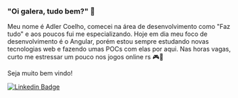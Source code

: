 ### "Oi galera, tudo bem?" 👋

Meu nome é Adler Coelho, comecei na área de desenvolvimento como "Faz tudo" e aos poucos fui me especializando. Hoje em dia meu foco de desenvolvimento é o Angular, porém estou sempre estudando novas tecnologias web e fazendo umas POCs com elas por aqui. Nas horas vagas, curto me estressar um pouco nos jogos online rs 🎮🤣

Seja muito bem vindo!

[![Linkedin Badge](https://img.shields.io/badge/-LinkedIn-blue?style=flat-square&logo=Linkedin&logoColor=white&link=https://www.linkedin.com/in/adlercoelhosantos/)](https://www.linkedin.com/in/adlercoelhosantos)

<!-- 
- 🔭 I’m currently working on ...
- 🌱 I’m currently learning ...
- 👯 I’m looking to collaborate on ...
- 🤔 I’m looking for help with ...
- 💬 Ask me about ...
- 📫 How to reach me: ...
- 😄 Pronouns: ...
- ⚡ Fun fact: ...
-->
